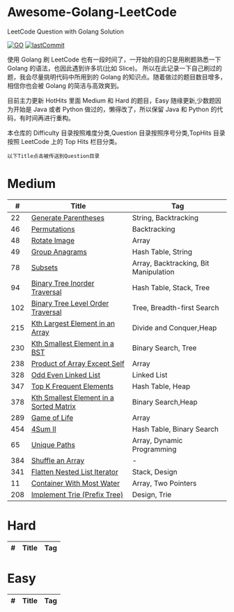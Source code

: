 <!--
 * @Author: Nettor
 * @Date: 2020-06-08 15:35:19
 * @LastEditors: Nettor
 * @LastEditTime: 2020-06-29 12:38:14
 * @Description: file content
-->

# Awesome-Golang-LeetCode

LeetCode Question with Golang Solution

[![GO](https://img.shields.io/badge/Language-Go-Blue.svg?logo=go)](./)
[![lastCommit](https://img.shields.io/github/last-commit/Neotter/awesome-golang-leetcode)](./)

使用 Golang 刷 LeetCode 也有一段时间了，一开始的目的只是用刷题熟悉一下 Golang 的语法，也因此遇到许多坑(比如 Slice)。
所以在此记录一下自己刷过的题，我会尽量挑明代码中所用到的 Golang 的知识点。随着做过的题目数目增多，相信你也会被 Golang 的简洁与高效爽到。

目前主力更新 HotHits 里面 Medium 和 Hard 的题目，Easy 随缘更新,少数题因为开始是 Java 或者 Python 做过的，懒得改了，所以保留 Java 和 Python 的代码，有时间再进行重构。

本仓库的 Difficulty 目录按照难度分类,Question 目录按照序号分类,TopHits 目录按照 LeetCode 上的 Top Hits 栏目分类。

`以下Title点击被传送到Question目录`

# Medium

| #   | Title                                                     | Tag                                   |
| --- | --------------------------------------------------------- | ------------------------------------- |
| 22  | [Generate Parentheses](./Question/22)                     | String, Backtracking                  |
| 46  | [Permutations](./Question/46)                             | Backtracking                          |
| 48  | [Rotate Image](./Question/48)                             | Array                                 |
| 49  | [Group Anagrams](./Question/49)                           | Hash Table, String                    |
| 78  | [Subsets](./Question/78)                                  | Array, Backtracking, Bit Manipulation |
| 94  | [Binary Tree Inorder Traversal](./Question/94)            | Hash Table, Stack, Tree               |
| 102 | [Binary Tree Level Order Traversal](./Question/102)       | Tree, Breadth-first Search            |
| 215 | [Kth Largest Element in an Array](./Question/215)         | Divide and Conquer,Heap               |
| 230 | [Kth Smallest Element in a BST](./Question/230)           | Binary Search, Tree                   |
| 238 | [Product of Array Except Self](./Question/238)            | Array                                 |
| 328 | [Odd Even Linked List](./Question/328)                    | Linked List                           |
| 347 | [Top K Frequent Elements](./Question/347)                 | Hash Table, Heap                      |
| 378 | [Kth Smallest Element in a Sorted Matrix](./Question/378) | Binary Search,Heap                    |
| 289 | [Game of Life](./Question/289)                            | Array                                 |
| 454 | [4Sum II](./Question/454)                                 | Hash Table, Binary Search             |
| 65  | [Unique Paths](./Question/65)                             | Array, Dynamic Programming            |
| 384 | [Shuffle an Array](./Question/384)                        | -                                     |
| 341 | [Flatten Nested List Iterator](./Question/341)            | Stack, Design                         |
| 11  | [Container With Most Water](./Question/11)                | Array, Two Pointers                   |
| 208 | [Implement Trie (Prefix Tree)](./Question/208)            | Design, Trie                          |

# Hard

| #   | Title | Tag |
| --- | ----- | --- |


# Easy

| #   | Title | Tag |
| --- | ----- | --- |

